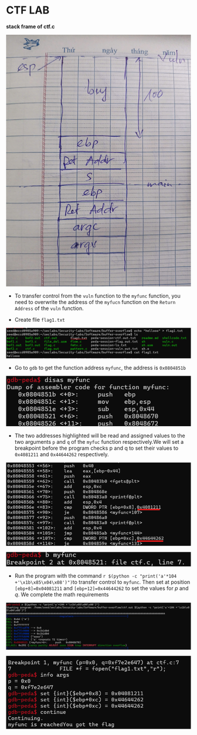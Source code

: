 # CTF LAB

**stack frame of ctf.c**

![stack frame](./img/Lab1/stackframe_ctf.jpg)

- To transfer control from the `vuln` function to the `myfunc` function, you need to overwrite the address of the `myfucn` function on the `Return Address` of the `vuln` function.

- Create flie `flag1.txt`

![txt file](./img/lab1/image-5.png)

- Go to `gdb` to get the function address `myfunc`, the address is `0x0804851b`

![myfunc address](./img/lab1/image-1.png)

- The two addresses highlighted will be read and assigned values ​​to the two arguments `p` and `q` of the `myfuc` function respectively.We will set a breakpoint before the program checks p and q to set their values ​​to `0x4081211` and `0x44644262` respectively.

![p and q address](./img/lab1/image-3.png)

![breakpoint](./img/lab1/image-6.png)

- Run the program with the command `r $(python -c "print('a'*104 +'\x1b\x85\x04\x08')")`to transfer control to `myfunc`. Then set at position `[ebp+8]=0x04081211` and `[ebp+12]=0x44644262` to set the values ​​for $p$ and $q$. We complete the math requirements

![run](./img/lab1/image-7.png)

![complete](./img/lab1/image-9.png)
